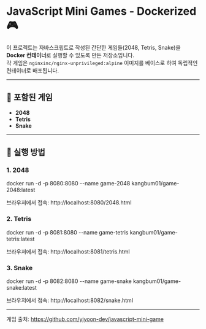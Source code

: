 # JavaScript Mini Games - Dockerized 🎮

이 프로젝트는 자바스크립트로 작성된 간단한 게임들(2048, Tetris, Snake)을 **Docker 컨테이너**로 실행할 수 있도록 만든 저장소입니다.  
각 게임은 `nginxinc/nginx-unprivileged:alpine` 이미지를 베이스로 하여 독립적인 컨테이너로 배포됩니다.

---

## 📌 포함된 게임
- **2048**
- **Tetris**
- **Snake**

---

## 🚀 실행 방법

### 1. 2048
docker run -d -p 8080:8080 --name game-2048 kangbum01/game-2048:latest

브라우저에서 접속:
http://localhost:8080/2048.html

### 2. Tetris
docker run -d -p 8081:8080 --name game-tetris kangbum01/game-tetris:latest

브라우저에서 접속:
http://localhost:8081/tetris.html

### 3. Snake
docker run -d -p 8082:8080 --name game-snake kangbum01/game-snake:latest

브라우저에서 접속:
http://localhost:8082/snake.html

---

게임 출처:
https://github.com/yjyoon-dev/javascript-mini-game
